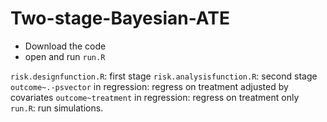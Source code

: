 # Two-stage-Bayesian-ATE
- Download the code
- open and run `run.R`

`risk.designfunction.R`: first stage
`risk.analysisfunction.R`: second stage
    `outcome~.-psvector` in regression: regress on treatment adjusted by covariates
    `outcome~treatment` in regression: regress on treatment only
`run.R`: run simulations.
